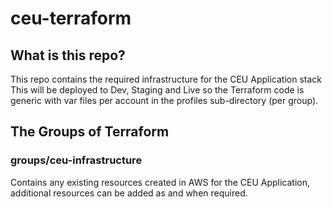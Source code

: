 # ceu-terraform
## What is this repo?
This repo contains the required infrastructure for the CEU Application stack
This will be deployed to Dev, Staging and Live so the Terraform code is generic with var files per account in the profiles sub-directory (per group).

## The Groups of Terraform

### groups/ceu-infrastructure
Contains any existing resources created in AWS for the CEU Application, additional resources can be added as and when required.
